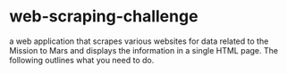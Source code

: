 # web-scraping-challenge
 a web application that scrapes various websites for data related to the Mission to Mars and displays the information in a single HTML page. The following outlines what you need to do.
